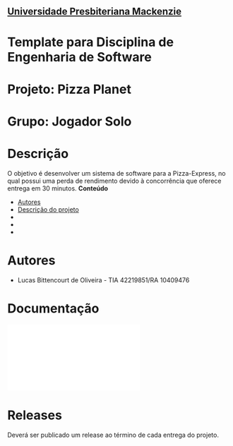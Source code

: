 <h2><a href= "https://www.mackenzie.br">Universidade Presbiteriana Mackenzie</a></h2>


# Template para Disciplina de Engenharia de Software

# Projeto: Pizza Planet

# Grupo: Jogador Solo

# Descrição

O objetivo é desenvolver um sistema de software para a Pizza-Express, no qual possui uma perda de rendimento devido à concorrência que oferece entrega em 30 minutos.
**Conteúdo**

- [Autores](#autores)
- [Descrição do projeto](#)
- [](#)
- [](#)
- [](#)

# Autores

* Lucas Bittencourt de Oliveira - TIA 42219851/RA 10409476

# Documentação

![Pizza-Express.txt](Pizza-Express.txt)



# Releases

Deverá ser publicado um release ao término de cada entrega do projeto.

